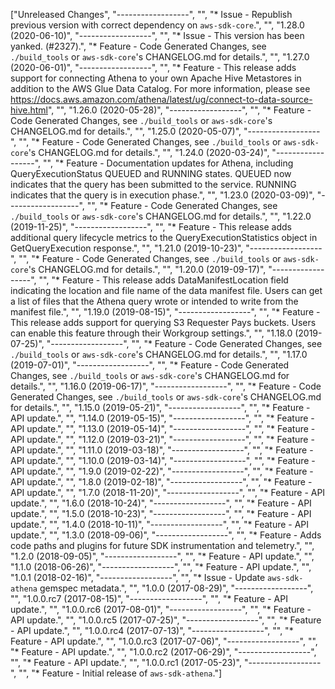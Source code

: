 ["Unreleased Changes", "------------------", "", "* Issue - Republish previous version with correct dependency on `aws-sdk-core`.", "", "1.28.0 (2020-06-10)", "------------------", "", "* Issue - This version has been yanked. (#2327).", "* Feature - Code Generated Changes, see `./build_tools` or `aws-sdk-core`'s CHANGELOG.md for details.", "", "1.27.0 (2020-06-01)", "------------------", "", "* Feature - This release adds support for connecting Athena to your own Apache Hive Metastores in addition to the AWS Glue Data Catalog. For more information, please see https://docs.aws.amazon.com/athena/latest/ug/connect-to-data-source-hive.html", "", "1.26.0 (2020-05-28)", "------------------", "", "* Feature - Code Generated Changes, see `./build_tools` or `aws-sdk-core`'s CHANGELOG.md for details.", "", "1.25.0 (2020-05-07)", "------------------", "", "* Feature - Code Generated Changes, see `./build_tools` or `aws-sdk-core`'s CHANGELOG.md for details.", "", "1.24.0 (2020-03-24)", "------------------", "", "* Feature - Documentation updates for Athena, including QueryExecutionStatus QUEUED and RUNNING states. QUEUED now indicates that the query has been submitted to the service. RUNNING indicates that the query is in execution phase.", "", "1.23.0 (2020-03-09)", "------------------", "", "* Feature - Code Generated Changes, see `./build_tools` or `aws-sdk-core`'s CHANGELOG.md for details.", "", "1.22.0 (2019-11-25)", "------------------", "", "* Feature - This release adds additional query lifecycle metrics to the QueryExecutionStatistics object in GetQueryExecution response.", "", "1.21.0 (2019-10-23)", "------------------", "", "* Feature - Code Generated Changes, see `./build_tools` or `aws-sdk-core`'s CHANGELOG.md for details.", "", "1.20.0 (2019-09-17)", "------------------", "", "* Feature - This release adds DataManifestLocation field indicating the location and file name of the data manifest file. Users can get a list of files that the Athena query wrote or intended to write from the manifest file.", "", "1.19.0 (2019-08-15)", "------------------", "", "* Feature - This release adds support for querying S3 Requester Pays buckets. Users can enable this feature through their Workgroup settings.", "", "1.18.0 (2019-07-25)", "------------------", "", "* Feature - Code Generated Changes, see `./build_tools` or `aws-sdk-core`'s CHANGELOG.md for details.", "", "1.17.0 (2019-07-01)", "------------------", "", "* Feature - Code Generated Changes, see `./build_tools` or `aws-sdk-core`'s CHANGELOG.md for details.", "", "1.16.0 (2019-06-17)", "------------------", "", "* Feature - Code Generated Changes, see `./build_tools` or `aws-sdk-core`'s CHANGELOG.md for details.", "", "1.15.0 (2019-05-21)", "------------------", "", "* Feature - API update.", "", "1.14.0 (2019-05-15)", "------------------", "", "* Feature - API update.", "", "1.13.0 (2019-05-14)", "------------------", "", "* Feature - API update.", "", "1.12.0 (2019-03-21)", "------------------", "", "* Feature - API update.", "", "1.11.0 (2019-03-18)", "------------------", "", "* Feature - API update.", "", "1.10.0 (2019-03-14)", "------------------", "", "* Feature - API update.", "", "1.9.0 (2019-02-22)", "------------------", "", "* Feature - API update.", "", "1.8.0 (2019-02-18)", "------------------", "", "* Feature - API update.", "", "1.7.0 (2018-11-20)", "------------------", "", "* Feature - API update.", "", "1.6.0 (2018-10-24)", "------------------", "", "* Feature - API update.", "", "1.5.0 (2018-10-23)", "------------------", "", "* Feature - API update.", "", "1.4.0 (2018-10-11)", "------------------", "", "* Feature - API update.", "", "1.3.0 (2018-09-06)", "------------------", "", "* Feature - Adds code paths and plugins for future SDK instrumentation and telemetry.", "", "1.2.0 (2018-09-05)", "------------------", "", "* Feature - API update.", "", "1.1.0 (2018-06-26)", "------------------", "", "* Feature - API update.", "", "1.0.1 (2018-02-16)", "------------------", "", "* Issue - Update `aws-sdk-athena` gemspec metadata.", "", "1.0.0 (2017-08-29)", "------------------", "", "1.0.0.rc7 (2017-08-15)", "------------------", "", "* Feature - API update.", "", "1.0.0.rc6 (2017-08-01)", "------------------", "", "* Feature - API update.", "", "1.0.0.rc5 (2017-07-25)", "------------------", "", "* Feature - API update.", "", "1.0.0.rc4 (2017-07-13)", "------------------", "", "* Feature - API update.", "", "1.0.0.rc3 (2017-07-06)", "------------------", "", "* Feature - API update.", "", "1.0.0.rc2 (2017-06-29)", "------------------", "", "* Feature - API update.", "", "1.0.0.rc1 (2017-05-23)", "------------------", "", "* Feature - Initial release of `aws-sdk-athena`."]